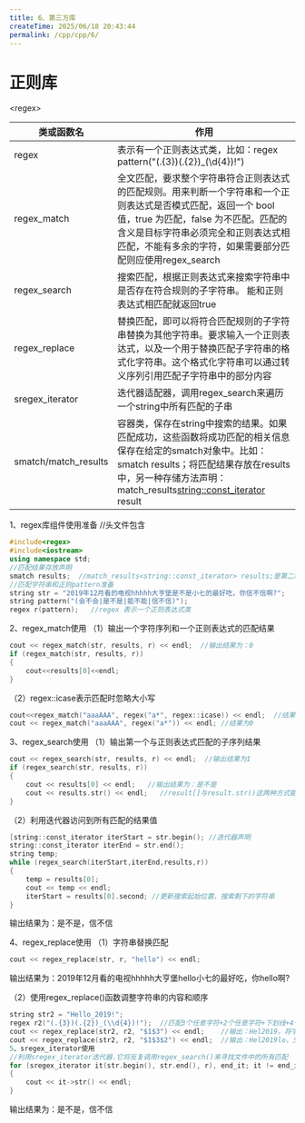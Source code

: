 ```yaml
---
title: 6、第三方库
createTime: 2025/06/18 20:43:44
permalink: /cpp/cpp/6/
---
```

# 正则库
\<regex>

| 类或函数名                | 作用                                                                                                                                                 |
| -------------------- | -------------------------------------------------------------------------------------------------------------------------------------------------- |
| regex                | 表示有一个正则表达式类，比如：regex pattern("(.{3})(.{2})_(\d{4})!")                                                                                              |
| regex_match          | 全文匹配，要求整个字符串符合正则表达式的匹配规则。用来判断一个字符串和一个正则表达式是否模式匹配，返回一个 bool 值，true 为匹配，false 为不匹配。匹配的含义是目标字符串必须完全和正则表达式相匹配，不能有多余的字符，如果需要部分匹配则应使用regex_search        |
| regex_search         | 搜索匹配，根据正则表达式来搜索字符串中是否存在符合规则的子字符串。 能和正则表达式相匹配就返回true                                                                                                |
| regex_replace        | 替换匹配，即可以将符合匹配规则的子字符串替换为其他字符串。要求输入一个正则表达式，以及一个用于替换匹配子字符串的格式化字符串。这个格式化字符串可以通过转义序列引用匹配子字符串中的部分内容                                                      |
| sregex_iterator      | 迭代器适配器，调用regex_search来遍历一个string中所有匹配的子串                                                                                                           |
| smatch/match_results | 容器类，保存在string中搜索的结果。如果匹配成功，这些函数将成功匹配的相关信息保存在给定的smatch对象中。比如：smatch results；将匹配结果存放在results中，另一种存储方法声明：match_results<string::const_iterator> result |

1、regex库组件使用准备
//头文件包含
```cpp
#include<regex>
#include<iostream>
using namespace std;
//匹配结果存放声明
smatch results;  //match_results<string::const_iterator> results;是第二种存储方法
//匹配字符串和正则pattern准备
string str = "2019年12月看的电视hhhhh大亨堡是不是小七的最好吃，你信不信啊?";
string pattern("(会不会|是不是|能不能|信不信)");
regex r(pattern);   //regex 表示一个正则表达式类
```

2、regex_match使用
（1）输出一个字符序列和一个正则表达式的匹配结果
```cpp
cout << regex_match(str, results, r) << endl;  //输出结果为：0
if (regex_match(str, results, r))
{
	cout<<results[0]<<endl;
}
```

（2）regex::icase表示匹配时忽略大小写
```cpp
cout<<regex_match("aaaAAA", regex("a*", regex::icase)) << endl;  //结果为1
cout << regex_match("aaaAAA", regex("a*")) << endl; //结果为0
```

3、regex_search使用
（1）输出第一个与正则表达式匹配的子序列结果
```cpp
cout << regex_search(str, results, r) << endl;  //输出结果为1
if (regex_search(str, results, r))
{
	cout << results[0] << endl;   //输出结果为：是不是
	cout << results.str() << endl;   //result[]与result.str()这两种方式能够获得相同的值
} 
```

（2）利用迭代器访问到所有匹配的结果值
```cpp
[string::const_iterator iterStart = str.begin(); //迭代器声明
string::const_iterator iterEnd = str.end();
string temp;
while (regex_search(iterStart,iterEnd,results,r))
{
	temp = results[0];
	cout << temp << endl;   
	iterStart = results[0].second; //更新搜索起始位置，搜索剩下的字符串
}
```

输出结果为：是不是，信不信

4、regex_replace使用
（1）字符串替换匹配
```cpp
cout << regex_replace(str, r, "hello") << endl; 
```

输出结果为：2019年12月看的电视hhhhh大亨堡hello小七的最好吃，你hello啊?

（2）使用regex_replace()函数调整字符串的内容和顺序
```cpp
string str2 = "Hello_2019!";
regex r2("(.{3})(.{2})_(\\d{4})!");  //匹配3个任意字符+2个任意字符+下划线+4个数字+!
cout << regex_replace(str2, r2, "$1$3") << endl;	//输出：Hel2019，将字符串替换为第一个和第三个表达式匹配的内容
cout << regex_replace(str2, r2, "$1$3$2") << endl;	//输出：Hel2019lo，交换位置顺序
5、sregex_iterator使用
//利用sregex_iterator迭代器.它将反复调用regex_search()来寻找文件中的所有匹配
for (sregex_iterator it(str.begin(), str.end(), r), end_it; it != end_it; ++it)
{
	cout << it->str() << endl;
}
```
输出结果为：是不是，信不信  
